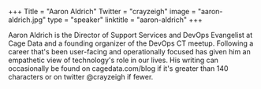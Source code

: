+++
Title = "Aaron Aldrich"
Twitter = "crayzeigh"
image = "aaron-aldrich.jpg"
type = "speaker"
linktitle = "aaron-aldrich"
+++

Aaron Aldrich is the Director of Support Services and DevOps Evangelist at Cage Data and a founding organizer of the DevOps CT meetup. Following a career that's been user-facing and operationally focused has given him an empathetic view of technology's role in our lives. His writing can occasionally be found on cagedata.com/blog if it's greater than 140 characters or on twitter @crayzeigh if fewer.
